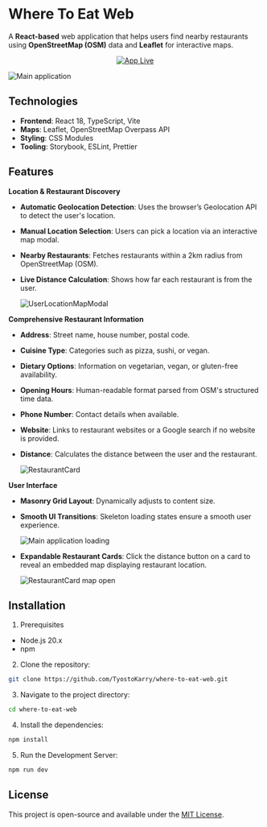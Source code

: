 # Where To Eat Web

A **React-based** web application that helps users find nearby restaurants using **OpenStreetMap (OSM)** data and **Leaflet** for interactive maps.

<div align="center">
  <a href="https://tyostokarry.github.io/where-to-eat-web/">
    <img src="https://img.shields.io/badge/APP LIVE-Visit Site-4e9af1?style=for-the-badge" alt="App Live" />
  </a>
</div>

![Main application](https://imgur.com/HUgSEVL.jpeg)

## Technologies

- **Frontend**: React 18, TypeScript, Vite
- **Maps**: Leaflet, OpenStreetMap Overpass API
- **Styling**: CSS Modules
- **Tooling**: Storybook, ESLint, Prettier

## Features

**Location & Restaurant Discovery**

- **Automatic Geolocation Detection**: Uses the browser’s Geolocation API to detect the user's location.
- **Manual Location Selection**: Users can pick a location via an interactive map modal.
- **Nearby Restaurants**: Fetches restaurants within a 2km radius from OpenStreetMap (OSM).
- **Live Distance Calculation**: Shows how far each restaurant is from the user.

  ![UserLocationMapModal](https://imgur.com/p60wyrN.jpeg)

**Comprehensive Restaurant Information**

- **Address**: Street name, house number, postal code.
- **Cuisine Type**: Categories such as pizza, sushi, or vegan.
- **Dietary Options**: Information on vegetarian, vegan, or gluten-free availability.
- **Opening Hours**: Human-readable format parsed from OSM's structured time data.
- **Phone Number**: Contact details when available.
- **Website**: Links to restaurant websites or a Google search if no website is provided.
- **Distance**: Calculates the distance between the user and the restaurant.

  ![RestaurantCard](https://imgur.com/1dDa395.jpeg)

**User Interface**

- **Masonry Grid Layout**: Dynamically adjusts to content size.
- **Smooth UI Transitions**: Skeleton loading states ensure a smooth user experience.

  ![Main application loading](https://imgur.com/GHg0kJW.jpeg)

- **Expandable Restaurant Cards**: Click the distance button on a card to reveal an embedded map displaying restaurant location.

  ![RestaurantCard map open](https://imgur.com/rdUcLSu.jpeg)

## Installation

1. Prerequisites

- Node.js 20.x
- npm

2. Clone the repository:

```bash
git clone https://github.com/TyostoKarry/where-to-eat-web.git
```

3. Navigate to the project directory:

```bash
cd where-to-eat-web
```

4. Install the dependencies:

```bash
npm install
```

5. Run the Development Server:

```bash
npm run dev
```

## License

This project is open-source and available under the [MIT License](./LICENSE).
